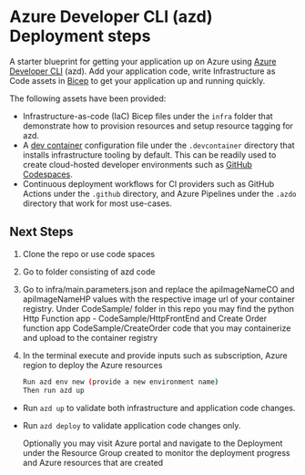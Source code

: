 # Azure Developer CLI (azd) Deployment steps

A starter blueprint for getting your application up on Azure using [Azure Developer CLI](https://learn.microsoft.com/en-us/azure/developer/azure-developer-cli/overview) (azd). Add your application code, write Infrastructure as Code assets in [Bicep](https://aka.ms/bicep) to get your application up and running quickly.

The following assets have been provided:

- Infrastructure-as-code (IaC) Bicep files under the `infra` folder that demonstrate how to provision resources and setup resource tagging for azd.
- A [dev container](https://containers.dev) configuration file under the `.devcontainer` directory that installs infrastructure tooling by default. This can be readily used to create cloud-hosted developer environments such as [GitHub Codespaces](https://aka.ms/codespaces).
- Continuous deployment workflows for CI providers such as GitHub Actions under the `.github` directory, and Azure Pipelines under the `.azdo` directory that work for most use-cases.

## Next Steps
1. Clone the repo or use code spaces
2. Go to folder consisting of azd code
3. Go to infra/main.parameters.json and replace the apiImageNameCO and apiImageNameHP values  with the respective image url of your container registry. Under CodeSample/ folder in this repo you may find the python Http Function app - CodeSample/HttpFrontEnd  and Create Order function app CodeSample/CreateOrder  code that you may containerize and upload to the container registry
4. In the terminal execute and provide inputs such as subscription, Azure region to deploy the Azure resources

   ```sh
   Run azd env new (provide a new environment name)
   Then run azd up
   ```
- Run `azd up` to validate both infrastructure and application code changes.
- Run `azd deploy` to validate application code changes only.

  Optionally you may visit Azure portal and navigate to the Deployment under the Resource Group created to monitor the deployment progress and Azure resources that are created
